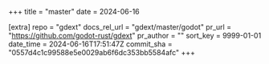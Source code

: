 +++
title = "master"
date = 2024-06-16

[extra]
repo = "gdext"
docs_rel_url = "gdext/master/godot"
pr_url = "https://github.com/godot-rust/gdext"
pr_author = ""
sort_key = 9999-01-01
date_time = 2024-06-16T17:51:47Z
commit_sha = "0557d4c1c99588e5e0029ab6f6dc353bb5584afc"
+++


